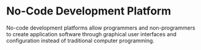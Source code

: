 # No-Code Development Platform

No-code development platforms allow programmers and non-programmers to create application software through graphical user interfaces and configuration instead of traditional computer programming.
